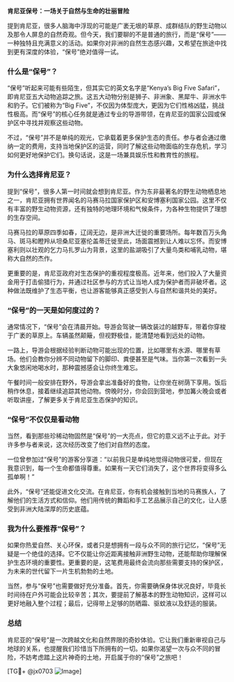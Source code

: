 **肯尼亚保号：一场关于自然与生命的壮丽冒险**

提到肯尼亚，很多人脑海中浮现的可能是广袤无垠的草原、成群结队的野生动物以及那令人屏息的自然奇观。但今天，我们要聊的不是普通的旅行，而是“保号”——一种独特且充满意义的活动。如果你对非洲的自然生态感兴趣，又希望在旅途中找到更有深度的体验，“保号”绝对值得一试。

### 什么是“保号”？

“保号”听起来可能有些陌生，但其实它的英文名字是“Kenya’s Big Five Safari”，即肯尼亚五大动物追踪之旅。这五大动物分别是狮子、非洲象、黑犀牛、非洲水牛和豹子。它们被称为“Big Five”，不仅因为体型庞大，更因为它们性格凶猛，挑战性极高。而“保号”的核心任务就是通过专业的导游带领，在肯尼亚的国家公园或保护区中寻找并观察这些动物。

不过，“保号”并不是单纯的观光，它承载着更多保护生态的责任。参与者会通过缴纳一定的费用，支持当地保护区的运营，同时了解这些动物面临的生存危机，学习如何更好地保护它们。换句话说，这是一场兼具娱乐性和教育性的旅程。

### 为什么选择肯尼亚？

提到“保号”，很多人第一时间就会想到肯尼亚。作为东非最著名的野生动物栖息地之一，肯尼亚拥有世界闻名的马赛马拉国家保护区和安博塞利国家公园。这里不仅有丰富的野生动物资源，还有独特的地理环境和气候条件，为各种生物提供了理想的生存空间。

马赛马拉的草原四季如春，辽阔无边，是非洲大迁徙的重要场所。每年数百万头角马、斑马和瞪羚从坦桑尼亚塞伦盖蒂迁徙至此，场面震撼到让人难以忘怀。而安博塞利则以壮观的乞力马扎罗山为背景，这里的盐湖吸引了大量鸟类和哺乳动物，堪称大自然的杰作。

更重要的是，肯尼亚政府对生态保护的重视程度极高。近年来，他们投入了大量资金用于打击偷猎行为，并通过社区参与的方式让当地人成为保护者而非破坏者。这种做法既维护了生态平衡，也让游客能够真正感受到人与自然和谐共处的美好。

### “保号”的一天是如何度过的？

通常情况下，“保号”会在清晨开始。导游会驾驶一辆改装过的越野车，带着你穿梭于广袤的草原上。车辆虽然颠簸，但视野极佳，能清楚地看到远处的动物。

一路上，导游会根据经验判断动物可能出现的位置，比如哪里有水源、哪里有草场。他们会教你分辨不同动物留下的脚印、粪便甚至是气味。当你第一次看到一头大象悠闲地喝水时，那种震撼感会让你终生难忘。

午餐时间一般安排在野外，导游会拿出准备好的食物，让你坐在树荫下享用。饭后稍作休息，接着继续追踪其他动物。傍晚时分，你会回到营地，参加篝火晚会或者听取讲座，了解更多关于肯尼亚生态保护的知识。

### “保号”不仅仅是看动物

当然，看到那些珍稀动物固然是“保号”的一大亮点，但它的意义远不止于此。对于许多参与者来说，这次经历改变了他们对自然的态度。

一位曾参加过“保号”的游客分享道：“以前我只是单纯地觉得动物很可爱，但现在我意识到，每一个生命都值得尊重。如果有一天它们消失了，这个世界将变得多么孤单啊！”

此外，“保号”还能促进文化交流。在肯尼亚，你有机会接触到当地的马赛族人，了解他们的生活方式和信仰。他们用传统的舞蹈和手工艺品展示自己的文化，让人感受到非洲大陆深厚的历史底蕴。

### 我为什么要推荐“保号”？

如果你热爱自然、关心环保，或者只是想拥有一段与众不同的旅行记忆，“保号”无疑是一个绝佳的选择。它不仅能让你近距离接触非洲野生动物，还能帮助你理解保护生态环境的重要性。更重要的是，这笔费用最终会流向那些需要支持的保护区，为未来的世代留下一片生机勃勃的土地。

当然，参与“保号”也需要做好充分准备。首先，你需要确保身体状况良好，毕竟长时间待在户外可能会比较辛苦；其次，要提前了解基本的野生动物知识，这样可以更好地融入整个过程；最后，记得带上足够的防晒霜、驱蚊液以及舒适的服装。

### 总结

肯尼亚的“保号”是一次跨越文化和自然界限的奇妙体验。它让我们重新审视自己与地球的关系，也提醒我们珍惜当下所拥有的一切。如果你渴望一次与众不同的冒险，不妨考虑踏上这片神奇的土地，开启属于你的“保号”之旅吧！

[TG💪+ @jx0703 ![Image](https://github.com/user-attachments/assets/dbca1d08-cadb-493c-b0ec-ad6f7a83f270)]